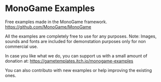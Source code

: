 # MonoGame Examples
Free examples made in the MonoGame framework.
https://github.com/MonoGame/MonoGame

All the examples are completely free to use for any purposes.
Note: Images, sounds and fonts are included for demonstation purposes only for non commercial use.

In case you like what we do, you can support us with a small amount of donation at:
https://gametemplates.itch.io/monogame-examples

You can also contributo with new examples or help improving the existing ones.
